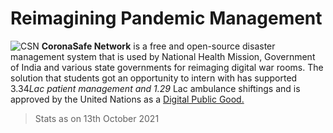 # Reimagining Pandemic Management

![CSN](https://github.com/coronasafe/.github/raw/045948e1198fda5fbbb4e2f9d4ed9b5401fd87f0/profile/assets/war_room.png)
**CoronaSafe Network** is a free and open-source disaster management system that is used by National Health Mission, Government of India and various state governments for reimaging digital war rooms. The solution that students got an opportunity to intern with has supported 3.34*Lac patient management and 1.29* Lac ambulance shiftings and is approved by the United Nations as a [Digital Public Good.](https://digitalpublicgoods.net/)

> Stats as on 13th October 2021
